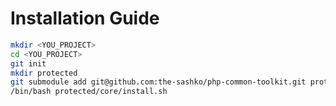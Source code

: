 # Installation Guide

```bash
mkdir <YOU_PROJECT>
cd <YOU_PROJECT>
git init
mkdir protected
git submodule add git@github.com:the-sashko/php-common-toolkit.git protected/core
/bin/bash protected/core/install.sh
```